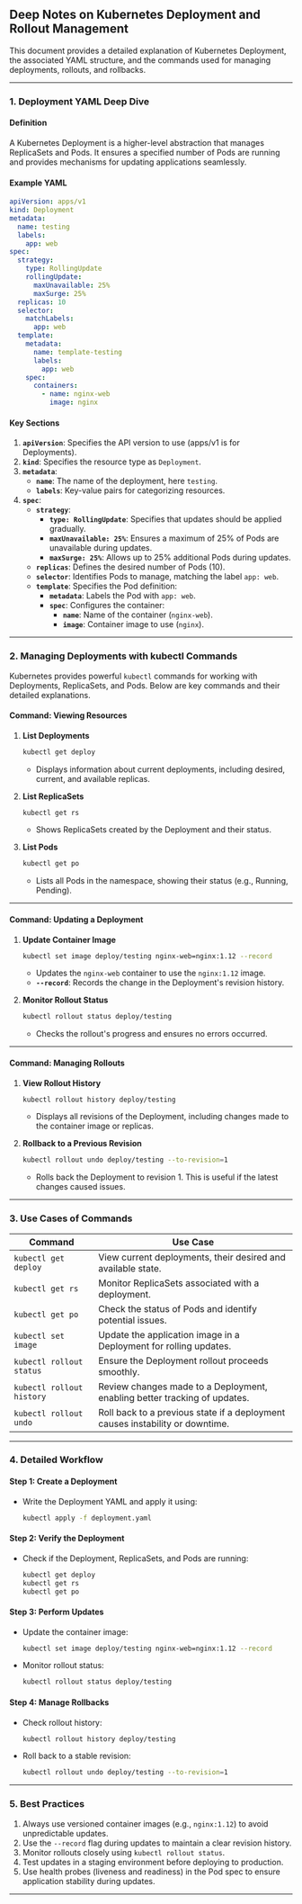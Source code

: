 ## Deep Notes on Kubernetes Deployment and Rollout Management

This document provides a detailed explanation of Kubernetes Deployment, the associated YAML structure, and the commands used for managing deployments, rollouts, and rollbacks.

---

### **1. Deployment YAML Deep Dive**

#### **Definition**
A Kubernetes Deployment is a higher-level abstraction that manages ReplicaSets and Pods. It ensures a specified number of Pods are running and provides mechanisms for updating applications seamlessly.

#### **Example YAML**
```yaml
apiVersion: apps/v1
kind: Deployment
metadata:
  name: testing
  labels:
    app: web
spec:
  strategy:
    type: RollingUpdate
    rollingUpdate:
      maxUnavailable: 25%
      maxSurge: 25%
  replicas: 10
  selector:
    matchLabels:
      app: web
  template:
    metadata:
      name: template-testing
      labels:
        app: web
    spec:
      containers:
        - name: nginx-web
          image: nginx
```

#### **Key Sections**

1. **`apiVersion`**: Specifies the API version to use (apps/v1 is for Deployments).
2. **`kind`**: Specifies the resource type as `Deployment`.
3. **`metadata`**:
   - **`name`**: The name of the deployment, here `testing`.
   - **`labels`**: Key-value pairs for categorizing resources.
4. **`spec`**:
   - **`strategy`**:
     - **`type: RollingUpdate`**: Specifies that updates should be applied gradually.
     - **`maxUnavailable: 25%`**: Ensures a maximum of 25% of Pods are unavailable during updates.
     - **`maxSurge: 25%`**: Allows up to 25% additional Pods during updates.
   - **`replicas`**: Defines the desired number of Pods (10).
   - **`selector`**: Identifies Pods to manage, matching the label `app: web`.
   - **`template`**: Specifies the Pod definition:
     - **`metadata`**: Labels the Pod with `app: web`.
     - **`spec`**: Configures the container:
       - **`name`**: Name of the container (`nginx-web`).
       - **`image`**: Container image to use (`nginx`).

---

### **2. Managing Deployments with kubectl Commands**

Kubernetes provides powerful `kubectl` commands for working with Deployments, ReplicaSets, and Pods. Below are key commands and their detailed explanations.

#### **Command: Viewing Resources**
1. **List Deployments**
   ```bash
   kubectl get deploy
   ```
   - Displays information about current deployments, including desired, current, and available replicas.

2. **List ReplicaSets**
   ```bash
   kubectl get rs
   ```
   - Shows ReplicaSets created by the Deployment and their status.

3. **List Pods**
   ```bash
   kubectl get po
   ```
   - Lists all Pods in the namespace, showing their status (e.g., Running, Pending).

---

#### **Command: Updating a Deployment**
1. **Update Container Image**
   ```bash
   kubectl set image deploy/testing nginx-web=nginx:1.12 --record
   ```
   - Updates the `nginx-web` container to use the `nginx:1.12` image.
   - **`--record`**: Records the change in the Deployment's revision history.

2. **Monitor Rollout Status**
   ```bash
   kubectl rollout status deploy/testing
   ```
   - Checks the rollout's progress and ensures no errors occurred.

---

#### **Command: Managing Rollouts**
1. **View Rollout History**
   ```bash
   kubectl rollout history deploy/testing
   ```
   - Displays all revisions of the Deployment, including changes made to the container image or replicas.

2. **Rollback to a Previous Revision**
   ```bash
   kubectl rollout undo deploy/testing --to-revision=1
   ```
   - Rolls back the Deployment to revision 1. This is useful if the latest changes caused issues.

---

### **3. Use Cases of Commands**

| **Command**                              | **Use Case**                                                                                   |
|------------------------------------------|-----------------------------------------------------------------------------------------------|
| `kubectl get deploy`                     | View current deployments, their desired and available state.                                  |
| `kubectl get rs`                         | Monitor ReplicaSets associated with a deployment.                                             |
| `kubectl get po`                         | Check the status of Pods and identify potential issues.                                       |
| `kubectl set image`                      | Update the application image in a Deployment for rolling updates.                            |
| `kubectl rollout status`                 | Ensure the Deployment rollout proceeds smoothly.                                              |
| `kubectl rollout history`                | Review changes made to a Deployment, enabling better tracking of updates.                    |
| `kubectl rollout undo`                   | Roll back to a previous state if a deployment causes instability or downtime.                |

---

### **4. Detailed Workflow**

#### **Step 1: Create a Deployment**
- Write the Deployment YAML and apply it using:
  ```bash
  kubectl apply -f deployment.yaml
  ```

#### **Step 2: Verify the Deployment**
- Check if the Deployment, ReplicaSets, and Pods are running:
  ```bash
  kubectl get deploy
  kubectl get rs
  kubectl get po
  ```

#### **Step 3: Perform Updates**
- Update the container image:
  ```bash
  kubectl set image deploy/testing nginx-web=nginx:1.12 --record
  ```
- Monitor rollout status:
  ```bash
  kubectl rollout status deploy/testing
  ```

#### **Step 4: Manage Rollbacks**
- Check rollout history:
  ```bash
  kubectl rollout history deploy/testing
  ```
- Roll back to a stable revision:
  ```bash
  kubectl rollout undo deploy/testing --to-revision=1
  ```

---

### **5. Best Practices**
1. Always use versioned container images (e.g., `nginx:1.12`) to avoid unpredictable updates.
2. Use the `--record` flag during updates to maintain a clear revision history.
3. Monitor rollouts closely using `kubectl rollout status`.
4. Test updates in a staging environment before deploying to production.
5. Use health probes (liveness and readiness) in the Pod spec to ensure application stability during updates.

---

